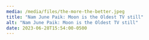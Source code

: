 ```yaml
---
media: /media/files/the-more-the-better.jpeg
title: "Nam June Paik: Moon is the Oldest TV still"
alt: "Nam June Paik: Moon is the Oldest TV still"
date: 2023-06-28T15:54:00-0500
---
```


